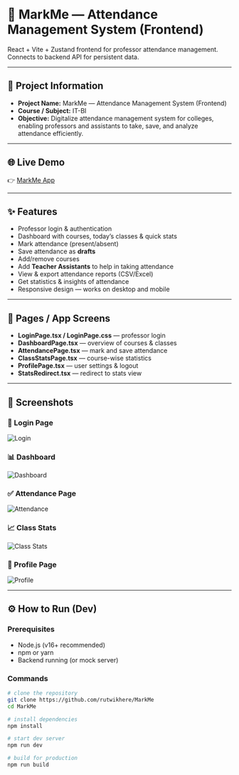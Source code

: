# 📘 MarkMe — Attendance Management System (Frontend)

React + Vite + Zustand frontend for professor attendance management. Connects to backend API for persistent data.

---

## 🔹 Project Information
- **Project Name:** MarkMe — Attendance Management System (Frontend)  
- **Course / Subject:** IT-BI  
- **Objective:** Digitalize attendance management system for colleges, enabling professors and assistants to take, save, and analyze attendance efficiently.  

---

## 🌐 Live Demo
👉 [MarkMe App](https://mark-me-eta.vercel.app)  

---

## ✨ Features
- Professor login & authentication  
- Dashboard with courses, today’s classes & quick stats  
- Mark attendance (present/absent)  
- Save attendance as **drafts**  
- Add/remove courses  
- Add **Teacher Assistants** to help in taking attendance  
- View & export attendance reports (CSV/Excel)  
- Get statistics & insights of attendance  
- Responsive design — works on desktop and mobile  

---

## 📄 Pages / App Screens
- **LoginPage.tsx / LoginPage.css** — professor login  
- **DashboardPage.tsx** — overview of courses & classes  
- **AttendancePage.tsx** — mark and save attendance  
- **ClassStatsPage.tsx** — course-wise statistics  
- **ProfilePage.tsx** — user settings & logout  
- **StatsRedirect.tsx** — redirect to stats view  

---

## 📸 Screenshots

### 🔑 Login Page
![Login](screenshots/login.png)

### 📊 Dashboard
![Dashboard](screenshots/dashboard.png)

### ✅ Attendance Page
![Attendance](screenshots/attendance.png)

### 📈 Class Stats
![Class Stats](screenshots/classstats.png)

### 👤 Profile Page
![Profile](screenshots/profile.png)


---

## ⚙️ How to Run (Dev)

### Prerequisites
- Node.js (v16+ recommended)  
- npm or yarn  
- Backend running (or mock server)  

### Commands
```bash
# clone the repository
git clone https://github.com/rutwikhere/MarkMe
cd MarkMe

# install dependencies
npm install

# start dev server
npm run dev

# build for production
npm run build
